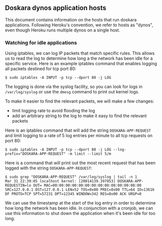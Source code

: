 ## Doskara dynos application hosts

This document contains information on the hosts that run doskara applications.  Following Heroku's convention, we refer to hosts as "dynos", even though Heroku runs multiple dynos on a single host.

### Watching for idle applications

Using iptables, we can log IP packets that match specific rules.  This allows us to read the log to determine how long a the network has been idle for a specific service.  Here is an example iptables command that enables logging all packets destined for tcp port 80:

    $ sudo iptables -A INPUT -p tcp --dport 80 -j LOG

The logging is done via the syslog facility, so you can look for logs in `/var/log/syslog` or use the `dmesg` command to print out kernel logs.

To make it easier to find the relevant packets, we will make a few changes:
 * limit logging rate to avoid flooding the log
 * add an arbitrary string to the log to make it easy to find the relevant packets

Here is an iptables command that will add the string `DOSKARA-APP-REQUEST` and limit logging to a rate of 5 log entries per minute to all tcp requests on port 80:

    $ sudo iptables -A INPUT -p tcp --dport 80 -j LOG --log-prefix="DOSKARA-APP-REQUEST" -m limit --limit 5/m

Here is a command that will print out the most recent request that has been logged with the string `DOSKARA-APP-REQUEST`:

    $ sudo grep "DOSKARA-APP-REQUEST" /var/log/syslog | tail -n 1
    Mar 31 22:39:05 localhost kernel: [20014139.397853] DOSKARA-APP-REQUESTIN=lo OUT= MAC=00:00:00:00:00:00:00:00:00:00:00:00:08:00 SRC=127.0.0.1 DST=127.0.0.1 LEN=52 TOS=0x00 PREC=0x00 TTL=64 ID=13616 DF PROTO=TCP SPT=57231 DPT=12345 WINDOW=342 RES=0x00 ACK URGP=0

We can use the timestamp at the start of the log entry in order to determine how long the network has been idle.  In conjunction with a cronjob, we can use this information to shut down the application when it's been idle for too long.
